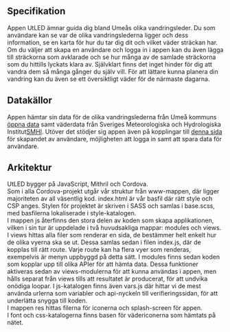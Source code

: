 Specifikation
-------------------------
Appen UtLED ämnar guida dig bland Umeås olika vandringsleder. Du som användare kan se var de olika vandringslederna ligger och dess information, se en karta för hur du tar dig dit och vilket väder sträckan har. Om du väljer att skapa en användare och logga in i appen kan du även lägga till sträckorna som avklarade och se hur många av de samlade sträckorna som du hittills lyckats klara av. Självklart finns det inget hinder för dig att vandra dem så många gånger du själv vill. För att lättare kunna planera din vandring kan du även se ett översiktligt väder för de närmaste dagarna.

Datakällor
-------------------------
Appen hämtar sin data för de olika vandringslederna från Umeå kommuns [öppna data](https://opendata.umea.se/pages/startsida/) samt väderdata från Sveriges Meteorologiska och Hydrologiska Institut[SMHI](https://www.smhi.se/data/utforskaren-oppna-data/meteorologisk-prognosmodell-pmp3g-2-8-km-upplosning-api). Utöver det stödjer sig appen även på kopplingar till [denna sida](https://auth.emilfolino.se) för skapandet av användare, möjligheten att logga in samt att spara data för användare.

Arkitektur
-------------------------
UtLED bygger på JavaScript, Mithril och Cordova.  
Som i alla Cordova-projekt utgår vår struktur från www-mappen, där ligger majoriteten av all väsentlig kod. index.html är vår basfil där rätt style och CSP anges. Stylen för projektet är skriven i SASS och samlas i base.scss, med basfilerna lokaliserade i style-katalogen.  
I mappen js återfinns den stora delen av koden som skapa applikationen, vilken i sin tur är uppdelade i två huvudsakliga mappar: modules och views. I views hittas alla filer som renderar en sida, de bestämmer helt enkelt hur de olika vyerna ska se ut. Dessa samlas sedan i filen index.js, där de kopplas till rätt route. Varje route kan ha flera vyer som renderas, exempelvis är menyn uppbyggd på detta sätt. 
I modules finns sedan koden som kopplar upp till olika APIer för att hämta data. Dessa funktioner aktiveras sedan av views-modulerna för att kunna användas i appen, men hålls separat från views tills att resultatet är producerat, för att undvika onödiga loopar. I js-katalogen finns även vars.js där hittar vi de mest använda urlerna som variabler och api-nyckeln till verifieringssidan, för att underlätta snygga till koden.  
I mappen res hittas filerna för iconerna och splash-screen för appen.  
I font och css-katalogerna finns basen för vädericonerna som hämtats på nätet.
